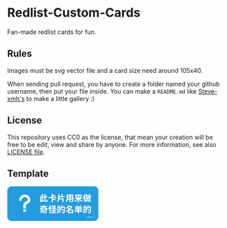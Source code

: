 # Redlist-Custom-Cards

Fan-made redlist cards for fun.

## Rules

Images must be svg vector file and a card size need around 105x40.

When sending pull request, you have to create a folder named your github username, then put your file inside. You can make a `README.md` like [Steve-xmh's](./Steve-xmh/README.md) to make a little gallery :)

## License

This repository uses CC0 as the license, that mean your creation will be free to be edit, view and share by anyone.
For more information, see also [LICENSE file](./LICENSE).

## Template

![Template SVG](./Template.svg)
